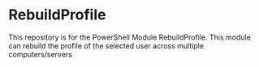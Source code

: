 # RebuildProfile
This repository is for the PowerShell Module RebuildProfile. This module can rebuild the profile of the selected user across multiple computers/servers
